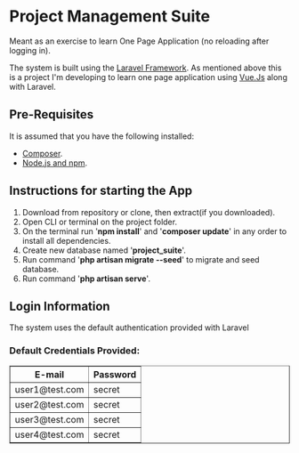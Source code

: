 <h1>Project Management Suite</h1>
<p>
	Meant as an exercise to learn One Page Application (no reloading after logging in).
</p>
<p>
	The system is built using the <a href="https://laravel.com/">Laravel Framework</a>. As mentioned above this is a project I'm
	developing to learn one page application using <a href="https://vuejs.org/">Vue.Js</a> along with Laravel.
</p>

<h2>Pre-Requisites</h2>
<p>It is assumed that you have the following installed:</p>
<ul>
	<li><a href="https://getcomposer.org/">Composer</a>.</li>
	<li><a href="https://nodejs.org/">Node.js and npm</a>.</li>
</ul>

<h2>Instructions for starting the App</h2>
<ol>
	<li>Download from repository or clone, then extract(if you downloaded).</li>
	<li>Open CLI or terminal on the project folder.</li>
	<li>On the terminal run '<b>npm install</b>' and '<b>composer update</b>' in any order to install all dependencies.</li>
	<li>Create new database named '<b>project_suite</b>'.</li>
	<li>Run command '<b>php artisan migrate --seed</b>' to migrate and seed database.</li>
	<li>Run command '<b>php artisan serve</b>'.</li>
</ol>

<h2>Login Information</h2>
<p>The system uses the default authentication provided with Laravel</p>
<h3>Default Credentials Provided:</h3>
<table border="1px solid black">
	<thead>
		<tr>
			<th>E-mail</th>
			<th>Password</th>
		</tr>
	</thead>
	<tbody>
		<tr>
			<td>user1@test.com</td>
			<td>secret</td>
		</tr>
		<tr>
			<td>user2@test.com</td>
			<td>secret</td>
		</tr>
		<tr>
			<td>user3@test.com</td>
			<td>secret</td>
		</tr>
		<tr>
			<td>user4@test.com</td>
			<td>secret</td>
		</tr>
	</tbody>
</table>